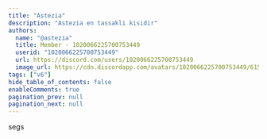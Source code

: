 ```yaml
---
title: "Astezia"
description: "Astezia en tassakli kisidir"
authors:
  name: "@astezia"
  title: Member - 1020066225700753449
  userid: "1020066225700753449"
  url: https://discord.com/users/1020066225700753449
  image_url: https://cdn.discordapp.com/avatars/1020066225700753449/615c8be9e8eb91f110f0da87f632d2f6.png
tags: ["v6"]
hide_table_of_contents: false
enableComments: true
pagination_prev: null
pagination_next: null
---
```


segs